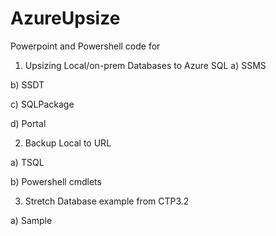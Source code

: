 # AzureUpsize

Powerpoint and Powershell code for 

1) Upsizing Local/on-prem Databases to Azure SQL
a) SSMS

b) SSDT

c) SQLPackage

d) Portal


2) Backup Local to URL

a) TSQL

b) Powershell cmdlets

3) Stretch Database example from CTP3.2

a) Sample
